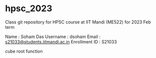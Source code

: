 # hpsc_2023
Class git repository for HPSC course at IIT Mandi (ME522) for 2023 Feb term


Name : Soham Das
Username : dsoham
Email : s21033@students.iitmandi.ac.in
Enrollment ID : S21033

cube root function
